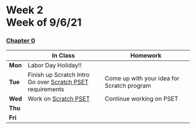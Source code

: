 <meta http-equiv="refresh" content="300"/>

# Week 2<br>Week of 9/6/21 

### [Chapter 0](/apcsp/curriculum/0)

  |       |In Class               |Homework   |
  |-------|---------              |---------  |
  |**Mon**|Labor Day Holiday!! | |
  |**Tue**|Finish up Scratch Intro<br>Go over [Scratch PSET](\apcsp\psets\scratch) requirements |Come up with your idea for Scratch program |
  |**Wed**|Work on [Scratch PSET](\apcsp\psets\scratch) |Continue working on PSET  |
  |**Thu**| | |
  |**Fri**| | |
